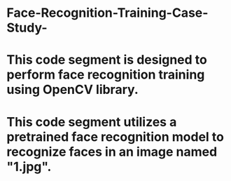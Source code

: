# Face-Recognition-Training-Case-Study-
# This code segment is designed to perform face recognition training using OpenCV library.
# This code segment utilizes a pretrained face recognition model to recognize faces in an image named "1.jpg".
